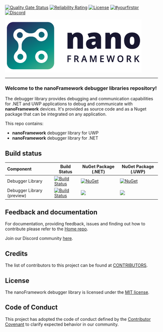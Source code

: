 [![Quality Gate Status](https://sonarcloud.io/api/project_badges/measure?project=nanoframework_nf-debugger&metric=alert_status)](https://sonarcloud.io/dashboard?id=nanoframework_nf-debugger) [![Reliability Rating](https://sonarcloud.io/api/project_badges/measure?project=nanoframework_nf-debugger&metric=reliability_rating)](https://sonarcloud.io/dashboard?id=nanoframework_nf-debugger) [![License](https://img.shields.io/badge/License-MIT-blue.svg)](https://github.com/nanoframework/Home/blob/master/LICENSE) [![#yourfirstpr](https://img.shields.io/badge/first--timers--only-friendly-blue.svg)](https://github.com/nanoframework/Home/blob/master/CONTRIBUTING.md) [![Discord](https://img.shields.io/discord/478725473862549535.svg)](https://discord.gg/gCyBu8T)


![nanoFramework logo](https://github.com/nanoframework/Home/blob/master/resources/logo/nanoFramework-repo-logo.png)

-----

### Welcome to the **nanoFramework** debugger libraries repository!

The debugger library provides debugging and communication capabilities for .NET and UWP applications to debug and communicate with **nanoFramework** devices.
It's provided as source code and as a Nuget package that can be integrated on any application.

This repo contains:

- **nanoFramework** debugger library for UWP
- **nanoFramework** debugger library for .NET

## Build status

| Component | Build Status | NuGet Package (.NET) | NuGet Package (.UWP) |
|:-|---|---|---|
| Debugger Library | [![Build Status](https://dev.azure.com/nanoframework/debugger/_apis/build/status/nanoframework.nf-debugger?branchName=develop)](https://dev.azure.com/nanoframework/debugger/_build/latest?definitionId=33?branchName=master) | [![NuGet](https://img.shields.io/nuget/vpre/nanoFramework.Tools.Debugger.Net.svg)](https://www.nuget.org/packages/nanoFramework.Tools.Debugger.Net/) | [![NuGet](https://img.shields.io/nuget/vpre/nanoFramework.Tools.Debugger.UWP.svg)](https://www.nuget.org/packages/nanoFramework.Tools.Debugger.UWP/)
| Debugger Library (preview) |[![Build Status](https://dev.azure.com/nanoframework/debugger/_apis/build/status/nanoframework.nf-debugger?branchName=develop)](https://dev.azure.com/nanoframework/debugger/_build/latest?definitionId=33?branchName=develop) | [![](https://badgen.net/badge/NuGet/preview/D7B023?icon=https://simpleicons.now.sh/azuredevops/fff)](https://dev.azure.com/nanoframework/feed/_packaging?_a=package&feed=sandbox&package=nanoFramework.Tools.Debugger.Net&protocolType=NuGet&view=overview) | [![](https://badgen.net/badge/NuGet/preview/D7B023?icon=https://simpleicons.now.sh/azuredevops/fff)](https://dev.azure.com/nanoframework/feed/_packaging?_a=package&feed=sandbox&package=nanoFramework.Tools.Debugger.UWP&protocolType=NuGet&view=overview)


## Feedback and documentation

For documentation, providing feedback, issues and finding out how to contribute please refer to the [Home repo](https://github.com/nanoframework/Home).

Join our Discord community [here](https://discord.gg/gCyBu8T).


## Credits

The list of contributors to this project can be found at [CONTRIBUTORS](https://github.com/nanoframework/Home/blob/master/CONTRIBUTORS.md).


## License

The nanoFramework debugger library is licensed under the [MIT license](LICENSE.md).


## Code of Conduct
This project has adopted the code of conduct defined by the [Contributor Covenant](http://contributor-covenant.org/)
to clarify expected behavior in our community.
